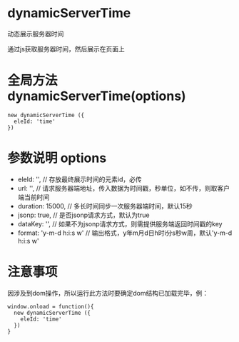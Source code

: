 # dynamicServerTime
动态展示服务器时间

通过js获取服务器时间，然后展示在页面上

# 全局方法 dynamicServerTime(options)
```
new dynamicServerTime ({
  eleId: 'time'
})
```
# 参数说明 options
- eleId: '', // 存放最终展示时间的元素id，必传
- url: '',  // 请求服务器端地址，传入数据为时间戳，秒单位，如不传，则取客户端当前时间
- duration: 15000,  // 多长时间同步一次服务器端时间，默认15秒
- jsonp: true, // 是否jsonp请求方式，默认为true
- dataKey: '', // 如果不为jsonp请求方式，则需提供服务端返回时间戳的key
- format: 'y-m-d h:i:s w' // 输出格式，y年m月d日h时i分s秒w周，默认'y-m-d h:i:s w'

# 注意事项
因涉及到dom操作，所以运行此方法时要确定dom结构已加载完毕，例：
```
window.onload = function(){
  new dynamicServerTime ({
    eleId: 'time'
  })
}
```
